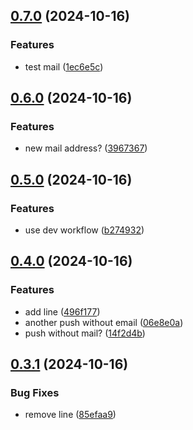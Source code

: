 ## [0.7.0](https://github.com/baumrock/releases-test/compare/v0.6.0...v0.7.0) (2024-10-16)


### Features

* test mail ([1ec6e5c](https://github.com/baumrock/releases-test/commit/1ec6e5ce58077d4da442ab9dc8669a5ad1a47e3b))

## [0.6.0](https://github.com/baumrock/releases-test/compare/v0.5.0...v0.6.0) (2024-10-16)


### Features

* new mail address? ([3967367](https://github.com/baumrock/releases-test/commit/39673676d898be4b06f3d0d6cb37b599c6e00ca9))

## [0.5.0](https://github.com/baumrock/releases-test/compare/v0.4.0...v0.5.0) (2024-10-16)


### Features

* use dev workflow ([b274932](https://github.com/baumrock/releases-test/commit/b274932b7c6732a847c8f43b85d0f2d27890b76b))

## [0.4.0](https://github.com/baumrock/releases-test/compare/v0.3.1...v0.4.0) (2024-10-16)


### Features

* add line ([496f177](https://github.com/baumrock/releases-test/commit/496f177ce8993227990c0c0ea185677ab8edd340))
* another push without email ([06e8e0a](https://github.com/baumrock/releases-test/commit/06e8e0adaaf40684b84f054c5ef1349628ac8168))
* push without mail? ([14f2d4b](https://github.com/baumrock/releases-test/commit/14f2d4b87fa2c3e3c86276c9148b78a61e77a4b4))

## [0.3.1](https://github.com/baumrock/releases-test/compare/v0.3.0...v0.3.1) (2024-10-16)


### Bug Fixes

* remove line ([85efaa9](https://github.com/baumrock/releases-test/commit/85efaa9267d624774d188ee2a963eb9de78e0fea))

